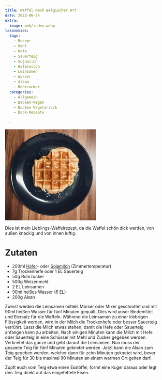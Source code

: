 ```yaml
---
title: Waffel Nach Belgischer Art
date: 2023-06-24
extra:
  image: web/index.webp
taxonomies:
  tags:
    - Rezept
    - Mehl
    - Hefe
    - Sauerteig
    - Sojamilch
    - Hafermilch
    - Leinsamen
    - Wasser
    - Alsan
    - Rohrzucker
  categories:
    - Allgemein
    - Backen-Vegan
    - Backen-Vegetarisch
    - Back-Rezepte

---
```

[![Ein blauer Teller mit einer Waffel auf welcher sich Honig befindet](web/index-thumb.webp)](web/index.webp)

Dies ist mein Lieblings-Waffelrezept, da die Waffel schön dick werden, von außen knackig und von innen luftig. 

<!-- more -->

# Zutaten
* 200ml [Hafer](/articles/hafermilch-2022-01-29/)- oder [Sojamilch](/articles/soja-milch-2023-02-04/) (Zimmertemperatur)
* 7g Trockenhefe oder 1 EL Sauerteig
* 50g Rohrzucker
* 500g Weizenmehl
* 2 EL Leinsamen
* 90ml heißes Wasser (6 EL)
* 200g Alsan

Zuerst werden die Leinsamen mittels Mörser oder Mixer geschrottet und mit 90ml heißen Wasser für fünf Minuten gequält. 
Dies wird unser Bindemittel und Eiersatz für die Waffeln. Während die Leinsamen zu einer klebrigen Flüssigkeit werden, wird in der Milch die Trockenhefe oder besser Sauerteig verrührt. Lasst die Milch etwas stehen, damit die Hefe oder Sauerteig anfangen kann zu arbeiten. 
Nach einigen Minuten kann die Milch mit Hefe oder Sauerteig in eine Schüssel mit Mehl und Zucker gegeben werden. Verknetet das ganze und gebt darauf die Leinsamen. Nun muss der gesamte Teig für fünf Minuten geknetet werden.
Jetzt kann die Alsan zum Teig gegeben werden, welcher dann für zehn Minuten geknetet wird, bevor der Teig für 30 bis maximal 90 Minuten an einem warmen Ort gehen darf.

Zupft euch vom Teig etwa einen Esslöffel, formt eine Kugel daraus oder legt den Teig direkt auf das eingefettete Eisen. 
  
